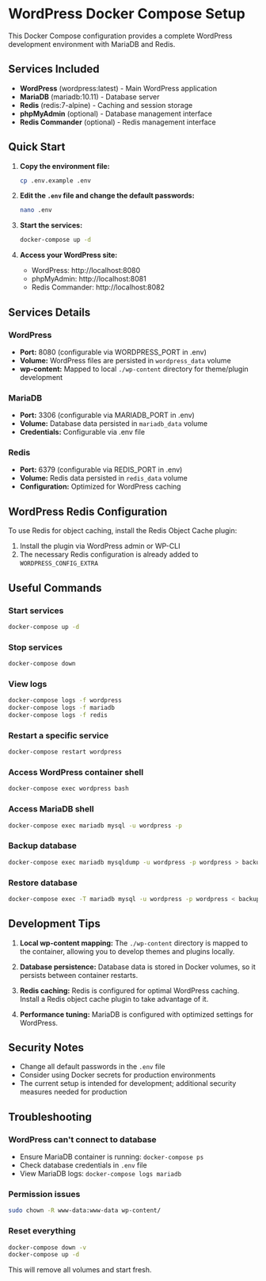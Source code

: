 # WordPress Docker Compose Setup

This Docker Compose configuration provides a complete WordPress development environment with MariaDB and Redis.

## Services Included

- **WordPress** (wordpress:latest) - Main WordPress application
- **MariaDB** (mariadb:10.11) - Database server
- **Redis** (redis:7-alpine) - Caching and session storage
- **phpMyAdmin** (optional) - Database management interface
- **Redis Commander** (optional) - Redis management interface

## Quick Start

1. **Copy the environment file:**
   ```bash
   cp .env.example .env
   ```

2. **Edit the `.env` file and change the default passwords:**
   ```bash
   nano .env
   ```

3. **Start the services:**
   ```bash
   docker-compose up -d
   ```

4. **Access your WordPress site:**
   - WordPress: http://localhost:8080
   - phpMyAdmin: http://localhost:8081
   - Redis Commander: http://localhost:8082

## Services Details

### WordPress
- **Port:** 8080 (configurable via WORDPRESS_PORT in .env)
- **Volume:** WordPress files are persisted in `wordpress_data` volume
- **wp-content:** Mapped to local `./wp-content` directory for theme/plugin development

### MariaDB
- **Port:** 3306 (configurable via MARIADB_PORT in .env)
- **Volume:** Database data persisted in `mariadb_data` volume
- **Credentials:** Configurable via .env file

### Redis
- **Port:** 6379 (configurable via REDIS_PORT in .env)
- **Volume:** Redis data persisted in `redis_data` volume
- **Configuration:** Optimized for WordPress caching

## WordPress Redis Configuration

To use Redis for object caching, install the Redis Object Cache plugin:

1. Install the plugin via WordPress admin or WP-CLI
2. The necessary Redis configuration is already added to `WORDPRESS_CONFIG_EXTRA`

## Useful Commands

### Start services
```bash
docker-compose up -d
```

### Stop services
```bash
docker-compose down
```

### View logs
```bash
docker-compose logs -f wordpress
docker-compose logs -f mariadb
docker-compose logs -f redis
```

### Restart a specific service
```bash
docker-compose restart wordpress
```

### Access WordPress container shell
```bash
docker-compose exec wordpress bash
```

### Access MariaDB shell
```bash
docker-compose exec mariadb mysql -u wordpress -p
```

### Backup database
```bash
docker-compose exec mariadb mysqldump -u wordpress -p wordpress > backup.sql
```

### Restore database
```bash
docker-compose exec -T mariadb mysql -u wordpress -p wordpress < backup.sql
```

## Development Tips

1. **Local wp-content mapping:** The `./wp-content` directory is mapped to the container, allowing you to develop themes and plugins locally.

2. **Database persistence:** Database data is stored in Docker volumes, so it persists between container restarts.

3. **Redis caching:** Redis is configured for optimal WordPress caching. Install a Redis object cache plugin to take advantage of it.

4. **Performance tuning:** MariaDB is configured with optimized settings for WordPress.

## Security Notes

- Change all default passwords in the `.env` file
- Consider using Docker secrets for production environments
- The current setup is intended for development; additional security measures needed for production

## Troubleshooting

### WordPress can't connect to database
- Ensure MariaDB container is running: `docker-compose ps`
- Check database credentials in `.env` file
- View MariaDB logs: `docker-compose logs mariadb`

### Permission issues
```bash
sudo chown -R www-data:www-data wp-content/
```

### Reset everything
```bash
docker-compose down -v
docker-compose up -d
```

This will remove all volumes and start fresh.
